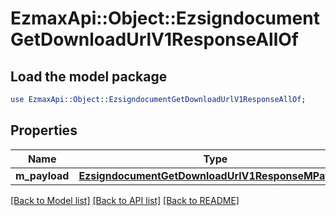 # EzmaxApi::Object::EzsigndocumentGetDownloadUrlV1ResponseAllOf

## Load the model package
```perl
use EzmaxApi::Object::EzsigndocumentGetDownloadUrlV1ResponseAllOf;
```

## Properties
Name | Type | Description | Notes
------------ | ------------- | ------------- | -------------
**m_payload** | [**EzsigndocumentGetDownloadUrlV1ResponseMPayload**](EzsigndocumentGetDownloadUrlV1ResponseMPayload.md) |  | 

[[Back to Model list]](../README.md#documentation-for-models) [[Back to API list]](../README.md#documentation-for-api-endpoints) [[Back to README]](../README.md)


